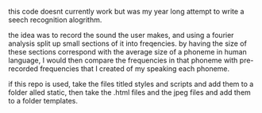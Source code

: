 this code doesnt currently work but was my year long attempt to write a seech recognition alogrithm.

the idea was to record the sound the user makes, and using a fourier analysis split up small sections of it into freqencies.
by having the size of these sections correspond with the average size of a phoneme in human language, I would then compare the frequencies
in that phoneme with pre-recorded frequencies that I created of my speaking each phoneme.

if this repo is used, take the files titled styles and scripts and add them to a folder alled static, then take the .html files and the jpeg
files and add them to a folder templates.
